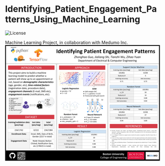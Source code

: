 # Identifying_Patient_Engagement_Patterns_Using_Machine_Learning

![License](https://img.shields.io/badge/license-apache2_2-blue.svg)

Machine Learning Project, in collaboration with Medumo Inc.
![image](https://github.com/guozhonghao1994/Identifying_Patient_Engagement_Patterns_Using_Machine_Learning/blob/master/poster.png)
